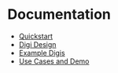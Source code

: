 # Documentation

* [Quickstart](quickstart.md)
* [Digi Design](design.md)
* [Example Digis](https://github.com/digi-project/mocks)
* [Use Cases and Demo](https://github.com/digi-project/demo)
